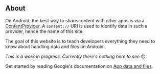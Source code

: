 ## About

On Android, the best way to share content with other apps is via a [ContentProvider](https://developer.android.com/guide/topics/providers/content-providers). A `content://` URI is used to identify data in such a provider, hence the name of this site.

The goal of this website is to teach developers everything they need to know about handling data and files on Android.

*This is a work in progress. Currently there's nothing here to see* 😞

Get started by reading Google's documentation on [App data and files](https://developer.android.com/guide/topics/data).

